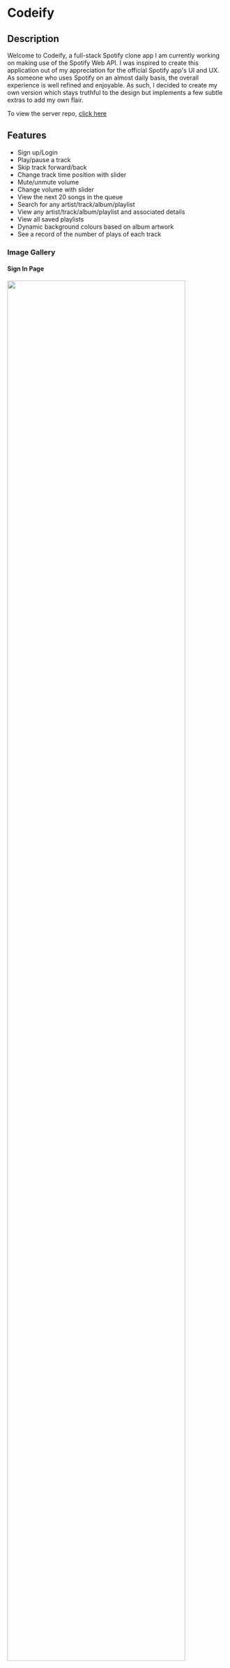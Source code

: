 # Codeify

## Description

Welcome to Codeify, a full-stack Spotify clone app I am currently working on making use of the Spotify Web API. I was inspired to create this application out of my appreciation for the official Spotify app's UI and UX. As someone who uses Spotify on an almost daily basis, the overall experience is well refined and enjoyable. As such, I decided to create my own version which stays truthful to the design but implements a few subtle extras to add my own flair.

To view the server repo, [click here](https://github.com/Satokii/spoti-server)

## Features

- Sign up/Login
- Play/pause a track
- Skip track forward/back
- Change track time position with slider
- Mute/unmute volume
- Change volume with slider
- View the next 20 songs in the queue
- Search for any artist/track/album/playlist
- View any artist/track/album/playlist and associated details
- View all saved playlists
- Dynamic background colours based on album artwork
- See a record of the number of plays of each track

### Image Gallery

#### Sign In Page
<img src = https://github.com/Satokii/spotify-clone/assets/125318469/78a7730b-87e2-42cb-9c01-f6adb66ffb39 width = 90% >
<br/>

#### Sign Up Page
<img src = https://github.com/Satokii/spotify-clone/assets/125318469/4eed6fca-a84e-4f07-987e-97cd5641fdce width = 90%>
<br/>

#### Dashboard
<img src = https://github.com/Satokii/spotify-clone/assets/125318469/8926d672-a15b-4116-8df4-5f89894a902f width = 90%>
<br/>

#### Artist Page
<img src = https://github.com/Satokii/spotify-clone/assets/125318469/03362374-8dcc-4902-bda0-ee6ea9e72555 width = 90%>
<br/>

#### Spotify Created Playlist
<img src = https://github.com/Satokii/spotify-clone/assets/125318469/ce793188-542a-411a-8617-95b4977341af width = 90% >
<br/>
